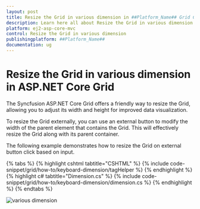 ```yaml
---
layout: post
title: Resize the Grid in various dimension in ##Platform_Name## Grid Component
description: Learn here all about Resize the Grid in various dimension in Syncfusion ##Platform_Name## Grid component of Syncfusion Essential JS 2 and more.
platform: ej2-asp-core-mvc
control: Resize the Grid in various dimension
publishingplatform: ##Platform_Name##
documentation: ug
---
```


# Resize the Grid in various dimension in ASP.NET Core Grid

The Syncfusion ASP.NET Core Grid offers a friendly way to resize the Grid, allowing you to adjust its width and height for improved data visualization.

To resize the Grid externally, you can use an external button to modify the width of the parent element that contains the Grid. This will effectively resize the Grid along with its parent container.

The following example demonstrates how to resize the Grid on external button click based on input. 

{% tabs %}
{% highlight cshtml tabtitle="CSHTML" %}
{% include code-snippet/grid/how-to/keyboard-dimension/tagHelper %}
{% endhighlight %}
{% highlight c# tabtitle="Dimension.cs" %}
{% include code-snippet/grid/how-to/keyboard-dimension/dimension.cs %}
{% endhighlight %}
{% endtabs %}

![various dimension](images/how-to-dimension.png)

